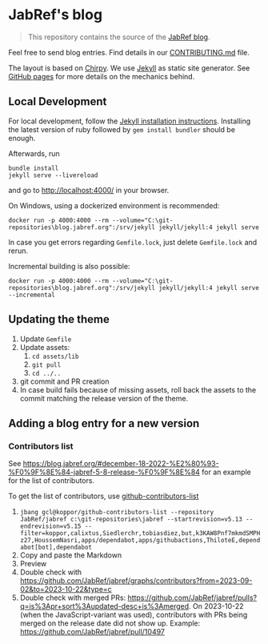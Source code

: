 # JabRef's blog

> This repository contains the source of the [JabRef blog](https://blog.jabref.org/).

Feel free to send blog entries.
Find details in our [CONTRIBUTING.md](CONTRIBUTING.md) file.

The layout is based on [Chirpy](https://github.com/cotes2020/jekyll-theme-chirpy).
We use [Jekyll](https://jekyllrb.com/) as static site generator.
See [GitHub pages](https://pages.github.com/) for more details on the mechanics behind.

## Local Development

For local development, follow the [Jekyll installation instructions](https://jekyllrb.com/docs/installation/).
Installing the latest version of ruby followed by `gem install bundler` should be enough.

Afterwards, run

```terminal
bundle install
jekyll serve --livereload
```

and go to <http://localhost:4000/> in your browser.

On Windows, using a dockerized environment is recommended:

```terminal
docker run -p 4000:4000 --rm --volume="C:\git-repositories\blog.jabref.org":/srv/jekyll jekyll/jekyll:4 jekyll serve
```

In case you get errors regarding `Gemfile.lock`, just delete `Gemfile.lock` and rerun.

Incremental building is also possible:

```terminal
docker run -p 4000:4000 --rm --volume="C:\git-repositories\blog.jabref.org":/srv/jekyll jekyll/jekyll:4 jekyll serve --incremental
```

## Updating the theme

1. Update `Gemfile`
2. Update assets:
   1. `cd assets/lib`
   2. `git pull`
   3. `cd ../..`
3. git commit and PR creation
4. In case build fails because of missing assets, roll back the assets to the commit matching the release version of the theme.

## Adding a blog entry for a new version

### Contributors list

See <https://blog.jabref.org/#december-18-2022-%E2%80%93-%F0%9F%8E%84-jabref-5-8-release-%F0%9F%8E%84> for an example for the list of contributors.

To get the list of contributors, use [github-contributors-list](https://github.com/koppor/github-contributors-list)

1. `jbang gcl@koppor/github-contributors-list --repository JabRef/jabref c:\git-repositories\jabref --startrevision=v5.13 --endrevision=v5.15 --filter=koppor,calixtus,Siedlerchr,tobiasdiez,but,k3KAW8Pnf7mkmdSMPHz27,HoussemNasri,apps/dependabot,apps/githubactions,ThiloteE,dependabot[bot],dependabot`
2. Copy and paste the Markdown
3. Preview
4. Double check with <https://github.com/JabRef/jabref/graphs/contributors?from=2023-09-02&to=2023-10-22&type=c>
5. Double check with merged PRs: <https://github.com/JabRef/jabref/pulls?q=is%3Apr+sort%3Aupdated-desc+is%3Amerged>. On 2023-10-22 (when the JavaScript-variant was used), contributors with PRs being merged on the release date did not show up. Example: <https://github.com/JabRef/jabref/pull/10497>
